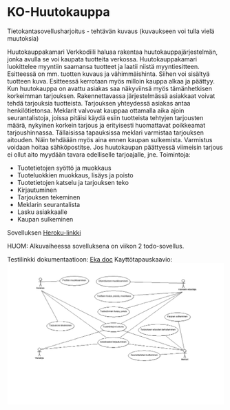 # KO-Huutokauppa

Tietokantasovellusharjoitus - tehtävän kuvaus (kuvaukseen voi tulla vielä muutoksia)

Huutokauppakamari Verkkodiili haluaa rakentaa huutokauppajärjestelmän, jonka avulla se voi kaupata tuotteita verkossa. Huutokauppakamari luokittelee myyntiin saamansa tuotteet ja laatii niistä myyntiesitteen. Esitteessä on mm. tuotten kuvaus ja vähimmäishinta. Siihen voi sisältyä tuotteen kuva. Esitteessä kerrotaan myös milloin kauppa alkaa ja päättyy. Kun huutokauppa on avattu asiakas saa näkyviinsä myös tämänhetkisen korkeimman tarjouksen.
Rakennettavassa järjestelmässä asiakkaat voivat tehdä tarjouksia tuotteista. Tarjouksen yhteydessä asiakas antaa henkilötietonsa. Meklarit valvovat kauppaa ottamalla aika ajoin seurantalistoja, joissa pitäisi käydä esiin tuotteista tehtyjen tarjousten määrä, nykyinen korkein tarjous ja erityisesti huomattavat poikkeamat tarjoushinnassa. Tällaisissa tapauksissa meklari varmistaa tarjouksen aitouden. Näin tehdäään myös aina ennen kaupan sulkemista. Varmistus voidaan hoitaa sähköpostitse. Jos huutokaupan päättyessä viimeisin tarjous ei ollut aito myydään tavara edelliselle tarjoajalle, jne.
Toimintoja:
- Tuotetietojen syöttö ja muokkaus
- Tuoteluokkien muokkaus, lisäys ja poisto
- Tuotetietojen katselu ja tarjouksen teko
- Kirjautuminen
- Tarjouksen tekeminen
- Meklarin seurantalista
- Lasku asiakkaalle
- Kaupan sulkeminen

Sovelluksen <a href="https://tsoha-ko-huutokauppa.herokuapp.com">Heroku-linkki</a>

HUOM: Alkuvaiheessa sovelluksena on viikon 2 todo-sovellus.

Testilinkki dokumentaatioon: <a href="https://github.com/ktojala/KO-Huutokauppa/blob/master/documentation/eka.md">Eka doc</a>
Kayttötapauskaavio:
![Kaavio](https://github.com/ktojala/KO-Huutokauppa/blob/master/documentation/kayttotapauskaavio.png)

